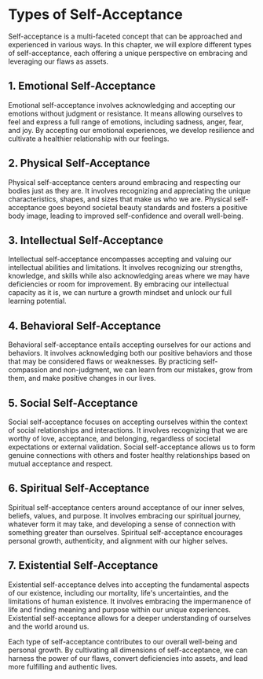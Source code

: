 Types of Self-Acceptance
=================================

Self-acceptance is a multi-faceted concept that can be approached and experienced in various ways. In this chapter, we will explore different types of self-acceptance, each offering a unique perspective on embracing and leveraging our flaws as assets.

1\. **Emotional Self-Acceptance**
--------------------------------

Emotional self-acceptance involves acknowledging and accepting our emotions without judgment or resistance. It means allowing ourselves to feel and express a full range of emotions, including sadness, anger, fear, and joy. By accepting our emotional experiences, we develop resilience and cultivate a healthier relationship with our feelings.

2\. **Physical Self-Acceptance**
-------------------------------

Physical self-acceptance centers around embracing and respecting our bodies just as they are. It involves recognizing and appreciating the unique characteristics, shapes, and sizes that make us who we are. Physical self-acceptance goes beyond societal beauty standards and fosters a positive body image, leading to improved self-confidence and overall well-being.

3\. **Intellectual Self-Acceptance**
-----------------------------------

Intellectual self-acceptance encompasses accepting and valuing our intellectual abilities and limitations. It involves recognizing our strengths, knowledge, and skills while also acknowledging areas where we may have deficiencies or room for improvement. By embracing our intellectual capacity as it is, we can nurture a growth mindset and unlock our full learning potential.

4\. **Behavioral Self-Acceptance**
---------------------------------

Behavioral self-acceptance entails accepting ourselves for our actions and behaviors. It involves acknowledging both our positive behaviors and those that may be considered flaws or weaknesses. By practicing self-compassion and non-judgment, we can learn from our mistakes, grow from them, and make positive changes in our lives.

5\. **Social Self-Acceptance**
-----------------------------

Social self-acceptance focuses on accepting ourselves within the context of social relationships and interactions. It involves recognizing that we are worthy of love, acceptance, and belonging, regardless of societal expectations or external validation. Social self-acceptance allows us to form genuine connections with others and foster healthy relationships based on mutual acceptance and respect.

6\. **Spiritual Self-Acceptance**
--------------------------------

Spiritual self-acceptance centers around acceptance of our inner selves, beliefs, values, and purpose. It involves embracing our spiritual journey, whatever form it may take, and developing a sense of connection with something greater than ourselves. Spiritual self-acceptance encourages personal growth, authenticity, and alignment with our higher selves.

7\. **Existential Self-Acceptance**
----------------------------------

Existential self-acceptance delves into accepting the fundamental aspects of our existence, including our mortality, life's uncertainties, and the limitations of human existence. It involves embracing the impermanence of life and finding meaning and purpose within our unique experiences. Existential self-acceptance allows for a deeper understanding of ourselves and the world around us.

Each type of self-acceptance contributes to our overall well-being and personal growth. By cultivating all dimensions of self-acceptance, we can harness the power of our flaws, convert deficiencies into assets, and lead more fulfilling and authentic lives.
